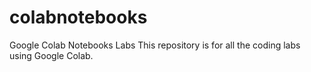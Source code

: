 # colabnotebooks
Google Colab Notebooks Labs
This repository is for all the coding labs using Google Colab.
